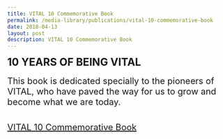 ```yaml
---
title: VITAL 10 Commemorative Book
permalink: /media-library/publications/vital-10-commemorative-book
date: 2018-04-13
layout: post
description: VITAL 10 Commemorative Book
---
```

<div style="font-size: 24px">
	<b>10 YEARS OF BEING VITAL</b>
</div>
<div>&nbsp;&nbsp;</div>
<div>
<div style="font-size: 20px">
This book is dedicated specially to the pioneers of VITAL, who have paved the way for us to grow and become what we are today.
</div>
<div>&nbsp;&nbsp;</div>
<div>&nbsp;&nbsp;</div>
<div style="font-size: 20px">
<a href = "/media/10yearsofbeingvital.pdf">VITAL 10 Commemorative Book</a>
</div>